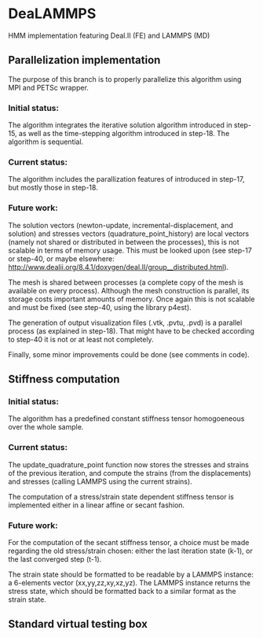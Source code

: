 # DeaLAMMPS
HMM implementation featuring Deal.II (FE) and LAMMPS (MD)

## Parallelization implementation
The purpose of this branch is to properly parallelize this algorithm using MPI and PETSc wrapper.

### Initial status: 

The algorithm integrates the iterative solution algorithm introduced in step-15,
as well as the time-stepping algorithm introduced in step-18. The algorithm is sequential.

### Current status: 

The algorithm includes the parallization features of introduced in step-17, but
mostly those in step-18.

### Future work: 

The solution vectors (newton-update, incremental-displacement, and solution) and stresses 
vectors (quadrature_point_history) are local vectors (namely not shared or distributed in
between the processes), this is not scalable in terms of memory usage. This must be looked 
upon (see step-17 or step-40, or maybe elsewhere:
http://www.dealii.org/8.4.1/doxygen/deal.II/group__distributed.html).

The mesh is shared between processes (a complete copy of the mesh is available on
every process). Although the mesh construction is parallel, its storage costs important amounts
of memory. Once again this is not scalable and must be fixed (see step-40, using the library 
p4est).

The generation of output visualization files (.vtk, .pvtu, .pvd) is a parallel
process (as explained in step-18). That might have to be checked according to step-40 it is not
or at least not completely.	

Finally, some minor improvements could be done (see comments in code).

## Stiffness computation

### Initial status: 

The algorithm has a predefined constant stiffness tensor homogoeneous over the whole sample.

### Current status:

The update_quadrature_point function now stores the stresses and strains of the previous
iteration, and compute the strains (from the displacements) and stresses (calling LAMMPS
using the current strains).

The computation of a stress/strain state dependent stiffness tensor is implemented either in a
linear affine or secant fashion.

### Future work:

For the computation of the secant stiffness tensor, a choice must be made regarding the old
stress/strain chosen: either the last iteration state (k-1), or the last converged step (t-1).

The strain state should be formatted to be readable by a LAMMPS instance: a 6-elements vector (xx,yy,zz,xy,xz,yz). The 
LAMMPS instance returns the stress state, which should be formatted back to a similar format as 
the strain state.

## Standard virtual testing box
